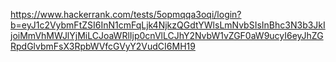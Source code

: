 https://www.hackerrank.com/tests/5opmqqa3oqi/login?b=eyJ1c2VybmFtZSI6InN1cmFqLjk4NjkzQGdtYWlsLmNvbSIsInBhc3N3b3JkIjoiMmVhMWJlYjMiLCJoaWRlIjp0cnVlLCJhY2NvbW1vZGF0aW9ucyI6eyJhZGRpdGlvbmFsX3RpbWVfcGVyY2VudCI6MH19
